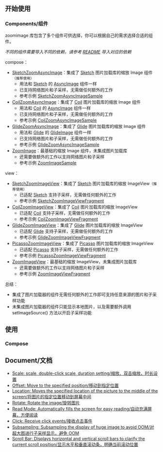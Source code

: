 ## 开始使用

### Components/组件

zoomimage 库包含了多个组件可供选择，你可以根据自己的需求选择合适的组件。

*不同的组件需要导入不同的依赖，请参考 [README] 导入对应的依赖*

compose：

* [SketchZoomAsyncImage]：集成了 [Sketch] 图片加载库的缩放 Image 组件`（推荐使用）`
    * 用法和 [Sketch] 的 [AsyncImage][SketchAsyncImage] 组件一样
    * 已支持网络图片和子采样，无需做任何额外的工作
    * 参考示例 [SketchZoomAsyncImageSample]
* [CoilZoomAsyncImage]：集成了 [Coil] 图片加载库的缩放 Image 组件
    * 用法和 [Coil] 的 [AsyncImage][CoilAsyncImage] 组件一样
    * 已支持网络图片和子采样，无需做任何额外的工作
    * 参考示例 [CoilZoomAsyncImageSample]
* [GlideZoomAsyncImage]：集成了 [Glide] 图片加载库的缩放 Image 组件
    * 用法和 [Glide] 的 [GlideImage] 组件一样
    * 已支持网络图片和子采样，无需做任何额外的工作
    * 参考示例 [GlideZoomAsyncImageSample]
* [ZoomImage]：最基础的缩放 Image 组件，未集成图片加载库
    * 还需要做额外的工作以支持网络图片和子采样
    * 参考示例 [ZoomImageSample]

view：

* [SketchZoomImageView]：集成了 [Sketch] 图片加载库的缩放 ImageView`（推荐使用）`
    * 已适配 [Sketch] 支持子采样，无需做任何额外的工作
    * 参考示例 [SketchZoomImageViewFragment]
* [CoilZoomImageView]：集成了 [Coil] 图片加载库的缩放 ImageView
    * 已适配 [Coil] 支持子采样，无需做任何额外的工作
    * 参考示例 [CoilZoomImageViewFragment]
* [GlideZoomImageView]：集成了 [Glide] 图片加载库的缩放 ImageView
    * 已适配 [Glide] 支持子采样，无需做任何额外的工作
    * 参考示例 [GlideZoomImageViewFragment]
* [PicassoZoomImageView]：集成了 [Picasso] 图片加载库的缩放 ImageView
    * 已适配 [Picasso] 支持子采样，无需做任何额外的工作
    * 参考示例 [PicassoZoomImageViewFragment]
* [ZoomImageView]：最基础的缩放 ImageView，未集成图片加载库
    * 还需要做额外的工作以支持网络图片和子采样
    * 参考示例 [ZoomImageViewFragment]

总结：
* 集成了图片加载器的组件无需任何额外的工作即可支持任意来源的图片和子采样功能 
* 未集成图片加载器的组件只能显示本地图片，以及需要额外调用 setImageSource() 方法以开启子采样功能

## 使用

### Compose

[//]: # (todo contine)

## Document/文档

* [Scale: scale, double-click scale, duration setting/缩放、双击缩放、时长设置](scale.md)
* [Offset: Move to the specified position/移动到指定位置](offset.md)
* [Location: Moves the specified location of the picture to the middle of the screen/将图片的指定位置移动到屏幕中间](location.md)
* [Rotate: Rotate the image/旋转图片](rotate.md)
* [Read Mode: Automatically fills the screen for easy reading/自动充满屏幕，方便阅读](readmode.md)
* [Click: Receive click events/接收点击事件](click.md)
* [Subsampling: Subsampling the display of huge image to avoid OOM/对超大图进行子采样显示，避免 OOM](subsampling.md)
* [Scroll Bar: Displays horizontal and vertical scroll bars to clarify the current scroll position/显示水平和垂直滚动条，明确当前滚动位置](scrollbar.md)

[ZoomImage]: ../../zoomimage-compose/src/main/java/com/github/panpf/zoomimage/ZoomImage.kt

[CoilZoomAsyncImage]: ../../zoomimage-compose-coil/src/main/java/com/github/panpf/zoomimage/CoilZoomAsyncImage.kt

[GlideZoomAsyncImage]: ../../zoomimage-compose-glide/src/main/java/com/github/panpf/zoomimage/GlideZoomAsyncImage.kt

[SketchZoomAsyncImage]: ../../zoomimage-compose-sketch/src/main/java/com/github/panpf/zoomimage/SketchZoomAsyncImage.kt


[ZoomImageSample]: ../../sample/src/main/java/com/github/panpf/zoomimage/sample/ui/examples/compose/ZoomImageSample.kt

[CoilZoomAsyncImageSample]: ../../sample/src/main/java/com/github/panpf/zoomimage/sample/ui/examples/compose/CoilZoomAsyncImageSample.kt

[GlideZoomAsyncImageSample]: ../../sample/src/main/java/com/github/panpf/zoomimage/sample/ui/examples/compose/GlideZoomAsyncImageSample.kt

[SketchZoomAsyncImageSample]: ../../sample/src/main/java/com/github/panpf/zoomimage/sample/ui/examples/compose/SketchZoomAsyncImageSample.kt


[ZoomImageView]: ../../zoomimage-view/src/main/java/com/github/panpf/zoomimage/ZoomImageView.kt

[CoilZoomImageView]: ../../zoomimage-view-coil/src/main/java/com/github/panpf/zoomimage/CoilZoomImageView.kt

[GlideZoomImageView]: ../../zoomimage-view-glide/src/main/java/com/github/panpf/zoomimage/GlideZoomImageView.kt

[PicassoZoomImageView]: ../../zoomimage-view-picasso/src/main/java/com/github/panpf/zoomimage/PicassoZoomImageView.kt

[SketchZoomImageView]: ../../zoomimage-view-sketch/src/main/java/com/github/panpf/zoomimage/SketchZoomImageView.kt


[ZoomImageViewFragment]: ../../sample/src/main/java/com/github/panpf/zoomimage/sample/ui/examples/view/ZoomImageViewFragment.kt

[CoilZoomImageViewFragment]: ../../sample/src/main/java/com/github/panpf/zoomimage/sample/ui/examples/view/CoilZoomImageViewFragment.kt

[GlideZoomImageViewFragment]: ../../sample/src/main/java/com/github/panpf/zoomimage/sample/ui/examples/view/GlideZoomImageViewFragment.kt

[PicassoZoomImageViewFragment]: ../../sample/src/main/java/com/github/panpf/zoomimage/sample/ui/examples/view/PicassoZoomImageViewFragment.kt

[SketchZoomImageViewFragment]: ../../sample/src/main/java/com/github/panpf/zoomimage/sample/ui/examples/view/SketchZoomImageViewFragment.kt

[Sketch]: https://github.com/panpf/sketch

[SketchAsyncImage]: https://github.com/panpf/sketch/blob/main/sketch-compose/src/main/java/com/github/panpf/sketch/compose/AsyncImage.kt

[Coil]: https://github.com/coil-kt/coil

[CoilAsyncImage]: https://github.com/coil-kt/coil/blob/main/coil-compose-singleton/src/main/java/coil/compose/SingletonAsyncImage.kt

[Glide]: https://github.com/bumptech/glide

[GlideImage]: https://github.com/bumptech/glide/blob/master/integration/compose/src/main/java/com/bumptech/glide/integration/compose/GlideImage.kt

[Picasso]: https://github.com/square/picasso

[README]: ../../README.md